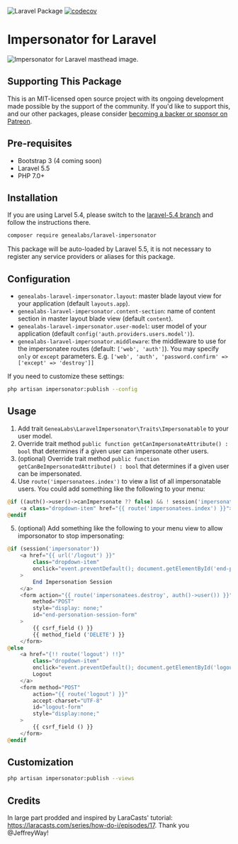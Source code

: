 ![Laravel Package](https://github.com/GeneaLabs/laravel-impersonator/workflows/Laravel%20Package/badge.svg?branch=master)
[![codecov](https://codecov.io/gh/GeneaLabs/laravel-impersonator/branch/master/graph/badge.svg)](https://codecov.io/gh/GeneaLabs/laravel-impersonator)

# Impersonator for Laravel

![Impersonator for Laravel masthead image.](https://repository-images.githubusercontent.com/90768538/6b44c600-f29c-11e9-88af-65e839679460)

## Supporting This Package
This is an MIT-licensed open source project with its ongoing development made possible by the support of the community. If you'd like to support this, and our other packages, please consider [becoming a backer or sponsor on Patreon](https://www.patreon.com/mikebronner).

## Pre-requisites
- Bootstrap 3 (4 coming soon)
- Laravel 5.5
- PHP 7.0+

## Installation
If you are using Larvel 5.4, please switch to the
[laravel-5.4 branch](https://github.com/GeneaLabs/laravel-impersonator/tree/laravel-5.4)
and follow the instructions there.

```sh
composer require genealabs/laravel-impersonator
```

This package will be auto-loaded by Laravel 5.5, it is not necessary to register
any service providers or aliases for this package.

## Configuration
- `genealabs-laravel-impersonator.layout`: master blade layout view for your application (default `layouts.app`).
- `genealabs-laravel-impersonator.content-section`: name of content section in master layout blade view (default `content`).
- `genealabs-laravel-impersonator.user-model`: user model of your application (default `config('auth.providers.users.model')`).
- `genealabs-laravel-impersonator.middleware`: the middleware to use for the impersonatee routes (default: `['web', 'auth']`). You may specify `only` or `except` parameters. E.g. `['web', 'auth', 'password.confirm' => ['except' => 'destroy']]`

If you need to customize these settings:
```sh
php artisan impersonator:publish --config
```

## Usage
1. Add trait `GeneaLabs\LaravelImpersonator\Traits\Impersonatable` to your user model.
2. Override trait method `public function getCanImpersonateAttribute() : bool` that determines if a given user can impersonate other users.
3. (optional) Override trait method `public function getCanBeImpersonatedAttribute() : bool` that determines if a given user can be impersonated.
4. Use `route('impersonatees.index')` to view a list of all impersonatable users.
You could add something like the following to your menu:
  ```php
  @if ((auth()->user()->canImpersonate ?? false) && ! session('impersonator'))
      <a class="dropdown-item" href="{{ route('impersonatees.index') }}">Impersonator</a>
  @endif
  ```

5. (optional) Add something like the following to your menu view to allow
imporsonator to stop impersonating:
  ```php
  @if (session('impersonator'))
      <a href="{{ url('/logout') }}"
          class="dropdown-item"
          onclick="event.preventDefault(); document.getElementById('end-personation-session-form').submit();"
      >
          End Impersonation Session
      </a>
      <form action="{{ route('impersonatees.destroy', auth()->user()) }}"
          method="POST"
          style="display: none;"
          id="end-personation-session-form"
      >
          {{ csrf_field () }}
          {{ method_field ('DELETE') }}
      </form>
  @else
      <a href="{!! route('logout') !!}"
          class="dropdown-item"
          onclick="event.preventDefault(); document.getElementById('logout-form').submit();">
          Logout
      </a>
      <form method="POST"
          action="{{ route('logout') }}"
          accept-charset="UTF-8"
          id="logout-form"
          style="display:none;"
      >
          {{ csrf_field () }}
      </form>
  @endif
  ```

## Customization
```sh
php artisan impersonator:publish --views
```

## Credits
In large part prodded and inspired by LaraCasts' tutorial: https://laracasts.com/series/how-do-i/episodes/17. Thank you @JeffreyWay!
